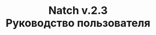 <br>
<br>
<br>
<br>
<br>
<br>
<br>
<br>
<br>
<br>
<br>
<br>
<br>
<br>
<br>
<center><h1> Natch v.2.3 <br> Руководство пользователя </h1></center>
 

<div style="page-break-after:always;">
</div>

